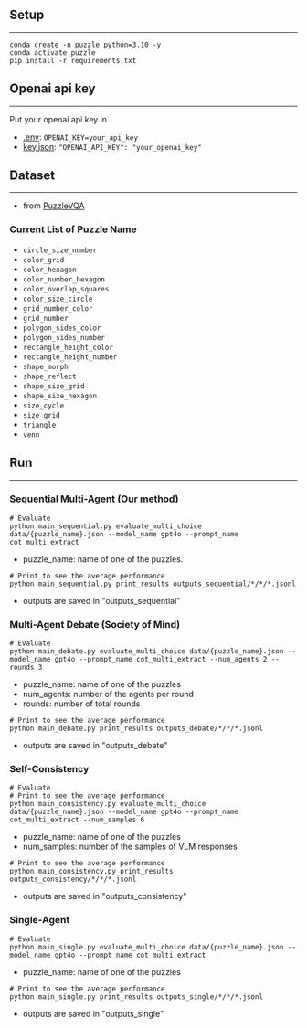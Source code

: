 ## **Setup**
***

```
conda create -n puzzle python=3.10 -y
conda activate puzzle
pip install -r requirements.txt
```


## Openai api key
***
Put your openai api key in
- [.env](https://github.com/Minseo10/sequential-multi-agent/blob/main/.env): `OPENAI_KEY=your_api_key` 
- [key.json](https://github.com/Minseo10/sequential-multi-agent/blob/main/key.json): `"OPENAI_API_KEY": "your_openai_key"` 

## Dataset
***
- from [PuzzleVQA](https://github.com/declare-lab/LLM-PuzzleTest)

### Current List of Puzzle Name

- `circle_size_number`
- `color_grid`
- `color_hexagon`
- `color_number_hexagon`
- `color_overlap_squares`
- `color_size_circle`
- `grid_number_color`
- `grid_number`
- `polygon_sides_color`
- `polygon_sides_number`
- `rectangle_height_color`
- `rectangle_height_number`
- `shape_morph`
- `shape_reflect`
- `shape_size_grid`
- `shape_size_hexagon`
- `size_cycle`
- `size_grid`
- `triangle`
- `venn`


## Run
***
### Sequential Multi-Agent (Our method)
```
# Evaluate
python main_sequential.py evaluate_multi_choice data/{puzzle_name}.json --model_name gpt4o --prompt_name cot_multi_extract
```
- puzzle_name: name of one of the puzzles. 
```
# Print to see the average performance
python main_sequential.py print_results outputs_sequential/*/*/*.jsonl
```
- outputs are saved in "outputs_sequential"

### Multi-Agent Debate (Society of Mind)
```
# Evaluate
python main_debate.py evaluate_multi_choice data/{puzzle_name}.json --model_name gpt4o --prompt_name cot_multi_extract --num_agents 2 --rounds 3
```
- puzzle_name: name of one of the puzzles
- num_agents: number of the agents per round
- rounds: number of total rounds
```
# Print to see the average performance
python main_debate.py print_results outputs_debate/*/*/*.jsonl
```
- outputs are saved in "outputs_debate"

### Self-Consistency
```
# Evaluate
# Print to see the average performance
python main_consistency.py evaluate_multi_choice data/{puzzle_name}.json --model_name gpt4o --prompt_name cot_multi_extract --num_samples 6
```
- puzzle_name: name of one of the puzzles
- num_samples: number of the samples of VLM responses
```
# Print to see the average performance
python main_consistency.py print_results outputs_consistency/*/*/*.jsonl
```
- outputs are saved in "outputs_consistency"

### Single-Agent
```
# Evaluate
python main_single.py evaluate_multi_choice data/{puzzle_name}.json --model_name gpt4o --prompt_name cot_multi_extract
```
- puzzle_name: name of one of the puzzles
```
# Print to see the average performance
python main_single.py print_results outputs_single/*/*/*.jsonl
```
- outputs are saved in "outputs_single"

